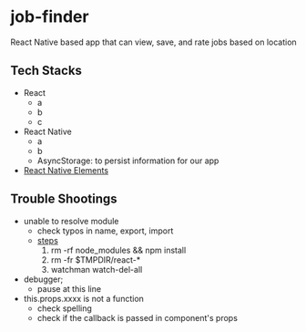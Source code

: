 # job-finder
React Native based app that can view, save, and rate jobs based on location

## Tech Stacks
- React
  - a
  - b
  - c
- React Native
    - a
    - b
    - AsyncStorage: to persist information for our app
- [React Native Elements](https://github.com/react-native-training/react-native-elements)

## Trouble Shootings
- unable to resolve module
    - check typos in name, export, import
    - [steps](https://github.com/facebook/react-native/issues/4968)
        1. rm -rf node_modules && npm install
        2. rm -fr $TMPDIR/react-*
        3. watchman watch-del-all
- debugger;
    - pause at this line
- this.props.xxxx is not a function
    - check spelling
    - check if the callback is passed in component's props
